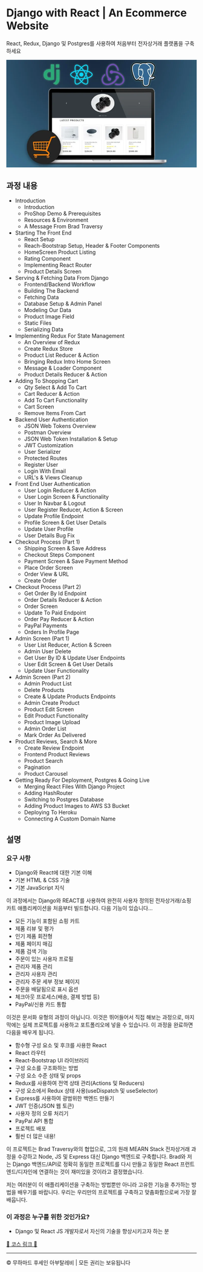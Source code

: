 
<!-- ©©©©©©©©©©©©©©©©©©©©©©©© All Rights Are Reserved By Muhammad Husain Abootalebi ©©©©©©©©©©©©©©©©©©©©©©©©©©©©©©©©©© -->

# Django with React | An Ecommerce Website

React, Redux, Django 및 Postgres를 사용하여 처음부터 전자상거래 플랫폼을 구축하세요

![Django For Beginners](../../assets/Courses/Course%20Covers/0%20-%202%20-%20Django%20with%20React%20An%20Ecommerce%20Website.webp)

## 과정 내용

- Introduction
  - Introduction
  - ProShop Demo & Prerequisites
  - Resources & Environment
  - A Message From Brad Traversy
- Starting The Front End
  - React Setup
  - Reach-Bootstrap Setup, Header & Footer Components
  - HomeScreen Product Listing
  - Rating Component
  - Implementing React Router
  - Product Details Screen
- Serving & Fetching Data From Django
  - Frontend/Backend Workflow
  - Building The Backend
  - Fetching Data
  - Database Setup & Admin Panel
  - Modeling Our Data
  - Product Image Field
  - Static Files
  - Serializing Data
- Implementing Redux For State Management
  - An Overview of Redux
  - Create Redux Store
  - Product List Reducer & Action
  - Bringing Redux Intro Home Screen
  - Message & Loader Component
  - Product Details Reducer & Action
- Adding To Shopping Cart
  - Qty Select & Add To Cart
  - Cart Reducer & Action
  - Add To Cart Functionality
  - Cart Screen
  - Remove Items From Cart
- Backend User Authentication
  - JSON Web Tokens Overview
  - Postman Overview
  - JSON Web Token Installation & Setup
  - JWT Customization
  - User Serializer
  - Protected Routes
  - Register User
  - Login With Email
  - URL's & Views Cleanup
- Front End User Authentication
  - User Login Reducer & Action
  - User Login Screen & Functionality
  - User In Navbar & Logout
  - User Register Reducer, Action & Screen
  - Update Profile Endpoint
  - Profile Screen & Get User Details
  - Update User Profile
  - User Details Bug Fix
- Checkout Process (Part 1)
  - Shipping Screen & Save Address
  - Checkout Steps Component
  - Payment Screen & Save Payment Method
  - Place Order Screen
  - Order View & URL
  - Create Order
- Checkout Process (Part 2)
  - Get Order By Id Endpoint
  - Order Details Reducer & Action
  - Order Screen
  - Update To Paid Endpoint
  - Order Pay Reducer & Action
  - PayPal Payments
  - Orders In Profile Page
- Admin Screen (Part 1)
  - User List Reducer, Action & Screen
  - Admin User Delete
  - Get User By ID & Update User Endpoints
  - User Edit Screen & Get User Details
  - Update User Functionality
- Admin Screen (Part 2)
  - Admin Product List
  - Delete Products
  - Create & Update Products Endpoints
  - Admin Create Product
  - Product Edit Screen
  - Edit Product Functionality
  - Product Image Upload
  - Admin Order List
  - Mark Order As Delivered
- Product Reviews, Search & More
  - Create Review Endpoint
  - Frontend Product Reviews
  - Product Search
  - Pagination
  - Product Carousel
- Getting Ready For Deployment, Postgres & Going Live
  - Merging React Files With Django Project
  - Adding HashRouter
  - Switching to Postgres Database
  - Adding Product Images to AWS S3 Bucket
  - Deploying To Heroku
  - Connecting A Custom Domain Name

## 설명

### 요구 사항

- Django와 React에 대한 기본 이해
- 기본 HTML & CSS 기술
- 기본 JavaScript 지식

이 과정에서는 Django와 REACT를 사용하여 완전히 사용자 정의된 전자상거래/쇼핑 카트 애플리케이션을 처음부터 빌드합니다. 다음 기능이 있습니다...

- 모든 기능이 포함된 쇼핑 카트
- 제품 리뷰 및 평가
- 인기 제품 회전형
- 제품 페이지 매김
- 제품 검색 기능
- 주문이 있는 사용자 프로필
- 관리자 제품 관리
- 관리자 사용자 관리
- 관리자 주문 세부 정보 페이지
- 주문을 배달됨으로 표시 옵션
- 체크아웃 프로세스(배송, 결제 방법 등)
- PayPal/신용 카드 통합

이것은 문서화 유형의 과정이 아닙니다. 이것은 뛰어들어서 직접 해보는 과정으로, 마지막에는 실제 프로젝트를 사용하고 포트폴리오에 넣을 수 있습니다. 이 과정을 완료하면 다음을 배우게 됩니다.

- 함수형 구성 요소 및 후크를 사용한 React
- React 라우터
- React-Bootstrap UI 라이브러리
- 구성 요소를 구조화하는 방법
- 구성 요소 수준 상태 및 props
- Redux를 사용하여 전역 상태 관리(Actions 및 Reducers)
- 구성 요소에서 Redux 상태 사용(useDispatch 및 useSelector)
- Express를 사용하여 광범위한 백엔드 만들기
- JWT 인증(JSON 웹 토큰)
- 사용자 정의 오류 처리기
- PayPal API 통합
- 프로젝트 배포
- 훨씬 더 많은 내용!

이 프로젝트는 Brad Traversy와의 협업으로, 그의 원래 MEARN Stack 전자상거래 과정을 수강하고 Node, JS 및 Express 대신 Django 백엔드로 구축합니다. Brad와 저는 Django 백엔드/API로 정확히 동일한 프로젝트를 다시 만들고 동일한 React 프런트엔드/디자인에 연결하는 것이 재미있을 것이라고 결정했습니다.

저는 여러분이 이 애플리케이션을 구축하는 방법뿐만 아니라 고유한 기능을 추가하는 방법을 배우기를 바랍니다. 우리는 우리만의 프로젝트를 구축하고 맞춤화함으로써 가장 잘 배웁니다.

### 이 과정은 누구를 위한 것인가요?

- Django 및 React JS 개발자로서 자신의 기술을 향상시키고자 하는 분

[🔗 코스 링크 🔗](https://www.udemy.com/course/django-with-react-an-ecommerce-website/?couponCode=ST21MT121624)

---

© 무하마드 후세인 아부탈레비 | 모든 권리는 보유됩니다

<!-- ©©©©©©©©©©©©©©©©©©©©©©©© All Rights Are Reserved By Muhammad Husain Abootalebi ©©©©©©©©©©©©©©©©©©©©©©©©©©©©©©©©©© -->
